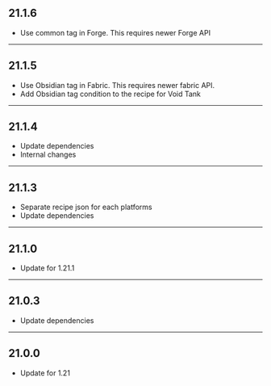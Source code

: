 ## 21.1.6

* Use common tag in Forge. This requires newer Forge API

---
## 21.1.5

* Use Obsidian tag in Fabric. This requires newer fabric API.
* Add Obsidian tag condition to the recipe for Void Tank

---
## 21.1.4

* Update dependencies
* Internal changes

---
## 21.1.3

* Separate recipe json for each platforms
* Update dependencies

---
## 21.1.0

* Update for 1.21.1

---
## 21.0.3

* Update dependencies

---
## 21.0.0

* Update for 1.21
